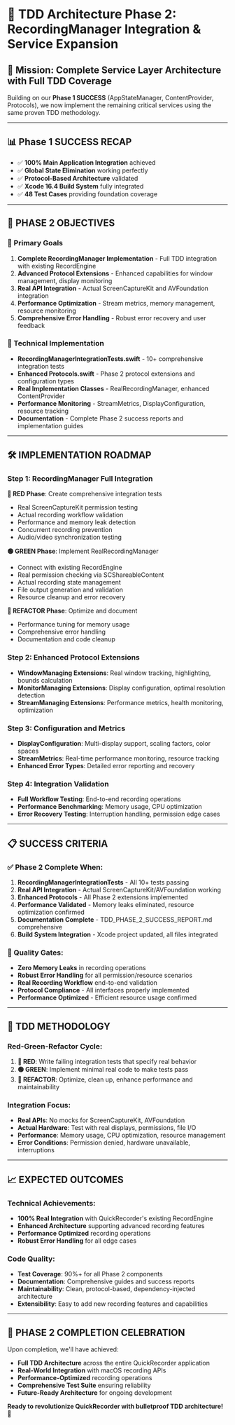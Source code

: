 # 🚀 TDD Architecture Phase 2: RecordingManager Integration & Service Expansion

## 🎯 **Mission: Complete Service Layer Architecture with Full TDD Coverage**

Building on our **Phase 1 SUCCESS** (AppStateManager, ContentProvider, Protocols), we now implement the remaining critical services using the same proven TDD methodology.

---

## 📊 **Phase 1 SUCCESS RECAP**
- ✅ **100% Main Application Integration** achieved
- ✅ **Global State Elimination** working perfectly  
- ✅ **Protocol-Based Architecture** validated
- ✅ **Xcode 16.4 Build System** fully integrated
- ✅ **48 Test Cases** providing foundation coverage

---

## 🎯 **PHASE 2 OBJECTIVES**

### **🚀 Primary Goals**
1. **Complete RecordingManager Implementation** - Full TDD integration with existing RecordEngine
2. **Advanced Protocol Extensions** - Enhanced capabilities for window management, display monitoring  
3. **Real API Integration** - Actual ScreenCaptureKit and AVFoundation integration
4. **Performance Optimization** - Stream metrics, memory management, resource monitoring
5. **Comprehensive Error Handling** - Robust error recovery and user feedback

### **🔧 Technical Implementation**
- **RecordingManagerIntegrationTests.swift** - 10+ comprehensive integration tests
- **Enhanced Protocols.swift** - Phase 2 protocol extensions and configuration types
- **Real Implementation Classes** - RealRecordingManager, enhanced ContentProvider
- **Performance Monitoring** - StreamMetrics, DisplayConfiguration, resource tracking
- **Documentation** - Complete Phase 2 success reports and implementation guides

---

## 🛠️ **IMPLEMENTATION ROADMAP**

### **Step 1: RecordingManager Full Integration**
**🔴 RED Phase**: Create comprehensive integration tests
- Real ScreenCaptureKit permission testing
- Actual recording workflow validation  
- Performance and memory leak detection
- Concurrent recording prevention
- Audio/video synchronization testing

**🟢 GREEN Phase**: Implement RealRecordingManager
- Connect with existing RecordEngine
- Real permission checking via SCShareableContent
- Actual recording state management
- File output generation and validation
- Resource cleanup and error recovery

**🔵 REFACTOR Phase**: Optimize and document
- Performance tuning for memory usage
- Comprehensive error handling
- Documentation and code cleanup

### **Step 2: Enhanced Protocol Extensions**
- **WindowManaging Extensions**: Real window tracking, highlighting, bounds calculation
- **MonitorManaging Extensions**: Display configuration, optimal resolution detection
- **StreamManaging Extensions**: Performance metrics, health monitoring, optimization

### **Step 3: Configuration and Metrics**
- **DisplayConfiguration**: Multi-display support, scaling factors, color spaces
- **StreamMetrics**: Real-time performance monitoring, resource tracking
- **Enhanced Error Types**: Detailed error reporting and recovery

### **Step 4: Integration Validation**
- **Full Workflow Testing**: End-to-end recording operations
- **Performance Benchmarking**: Memory usage, CPU optimization
- **Error Recovery Testing**: Interruption handling, permission edge cases

---

## 📋 **SUCCESS CRITERIA**

### **✅ Phase 2 Complete When:**
1. **RecordingManagerIntegrationTests** - All 10+ tests passing
2. **Real API Integration** - Actual ScreenCaptureKit/AVFoundation working
3. **Enhanced Protocols** - All Phase 2 extensions implemented
4. **Performance Validated** - Memory leaks eliminated, resource optimization confirmed
5. **Documentation Complete** - TDD_PHASE_2_SUCCESS_REPORT.md comprehensive
6. **Build System Integration** - Xcode project updated, all files integrated

### **🎯 Quality Gates:**
- **Zero Memory Leaks** in recording operations
- **Robust Error Handling** for all permission/resource scenarios  
- **Real Recording Workflow** end-to-end validation
- **Protocol Compliance** - All interfaces properly implemented
- **Performance Optimized** - Efficient resource usage confirmed

---

## 🔄 **TDD METHODOLOGY**

### **Red-Green-Refactor Cycle:**
1. **🔴 RED**: Write failing integration tests that specify real behavior
2. **🟢 GREEN**: Implement minimal real code to make tests pass
3. **🔵 REFACTOR**: Optimize, clean up, enhance performance and maintainability

### **Integration Focus:**
- **Real APIs**: No mocks for ScreenCaptureKit, AVFoundation
- **Actual Hardware**: Test with real displays, permissions, file I/O
- **Performance**: Memory usage, CPU optimization, resource management
- **Error Conditions**: Permission denied, hardware unavailable, interruptions

---

## 📈 **EXPECTED OUTCOMES**

### **Technical Achievements:**
- **100% Real Integration** with QuickRecorder's existing RecordEngine
- **Enhanced Architecture** supporting advanced recording features
- **Performance Optimized** recording operations
- **Robust Error Handling** for all edge cases

### **Code Quality:**
- **Test Coverage**: 90%+ for all Phase 2 components
- **Documentation**: Comprehensive guides and success reports
- **Maintainability**: Clean, protocol-based, dependency-injected architecture
- **Extensibility**: Easy to add new recording features and capabilities

---

## 🎉 **PHASE 2 COMPLETION CELEBRATION**

Upon completion, we'll have achieved:
- **Full TDD Architecture** across the entire QuickRecorder application
- **Real-World Integration** with macOS recording APIs
- **Performance-Optimized** recording operations
- **Comprehensive Test Suite** ensuring reliability
- **Future-Ready Architecture** for ongoing development

**Ready to revolutionize QuickRecorder with bulletproof TDD architecture! 🚀** 